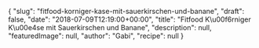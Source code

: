 {
    "slug": "fitfood-korniger-kase-mit-sauerkirschen-und-banane",
    "draft": false,
    "date": "2018-07-09T12:19:00+00:00",
    "title": "Fitfood K\u00f6rniger K\u00e4se mit Sauerkirschen und Banane",
    "description": null,
    "featuredImage": null,
    "author": "Gabi",
    "recipe": null
}

